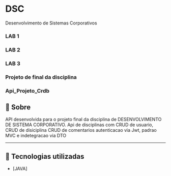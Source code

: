 # DSC
Desenvolvimento de Sistemas Corporativos

### LAB 1
### LAB 2 
### LAB 3

### Projeto de final da disciplina 

### Api_Projeto_Crdb

## 📑 Sobre

API desenvolvida para o projeto final da disciplina de DESENVOLVIMENTO DE SISTEMA CORPORATIVO. Api de disciplinas com CRUD de usuario, CRUD de disiciplina CRUD de comentarios autenticacao via Jwt, padrao MVC e indetegracao via DTO

---

## 🚀 Tecnologias utilizadas

- [JAVA]
